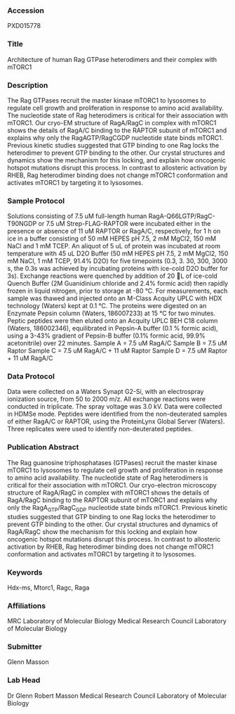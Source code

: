 ### Accession
PXD015778

### Title
Architecture of human Rag GTPase heterodimers and their complex with mTORC1

### Description
The Rag GTPases recruit the master kinase mTORC1 to lysosomes to regulate cell growth and proliferation in response to amino acid availability. The nucleotide state of Rag heterodimers is critical for their association with mTORC1. Our cryo-EM structure of RagA/RagC in complex with mTORC1 shows the details of RagA/C binding to the RAPTOR subunit of mTORC1 and explains why only the RagAGTP/RagCGDP nucleotide state binds mTORC1. Previous kinetic studies suggested that GTP binding to one Rag locks the heterodimer to prevent GTP binding to the other. Our crystal structures and dynamics show the mechanism for this locking, and explain how oncogenic hotspot mutations disrupt this process. In contrast to allosteric activation by RHEB, Rag heterodimer binding does not change mTORC1 conformation and activates mTORC1 by targeting it to lysosomes.

### Sample Protocol
Solutions consisting of 7.5 uM full-length human RagA-Q66LGTP/RagC-T90NGDP or 7.5 uM Strep-FLAG-RAPTOR were incubated either in the presence or absence of 11 uM RAPTOR or RagA/C, respectively, for 1 h on ice in a buffer consisting of 50 mM HEPES pH 7.5, 2 mM MgCl2, 150 mM NaCl and 1 mM TCEP. An aliquot of 5 uL of protein was incubated at room temperature with 45 uL D2O Buffer (50 mM HEPES pH 7.5, 2 mM MgCl2, 150 mM NaCl, 1 mM TCEP, 91.4% D2O) for five timepoints (0.3, 3. 30, 300, 3000 s, the 0.3s was achieved by incubating proteins with ice-cold D2O buffer for 3s). Exchange reactions were quenched by addition of 20 L of ice-cold Quench Buffer (2M Guanidinium chloride and 2.4% formic acid) then rapidly frozen in liquid nitrogen, prior to storage at -80 °C. For measurements, each sample was thawed and injected onto an M-Class Acquity UPLC with HDX technology (Waters) kept at 0.1 °C. The proteins were digested on an Enzymate Pepsin column (Waters, 186007233) at 15 °C for two minutes. Peptic peptides were then eluted onto an Acquity UPLC BEH C18 column (Waters, 186002346), equilibrated in Pepsin-A buffer (0.1 % formic acid), using a 3-43% gradient of Pepsin-B buffer (0.1% formic acid, 99.9% acetonitrile) over 22 minutes.   Sample A = 7.5 uM RagA/C Sample B = 7.5 uM Raptor Sample C = 7.5 uM RagA/C + 11 uM Raptor Sample D = 7.5 uM Raptor + 11 uM RagA/C

### Data Protocol
Data were collected on a Waters Synapt G2-Si, with an electrospray ionization source, from 50 to 2000 m/z. All exchange reactions were conducted in triplicate. The spray voltage was 3.0 kV. Data were collected in HDMSe mode. Peptides were identified from the non-deuterated samples of either RagA/C or RAPTOR, using the ProteinLynx Global Server (Waters). Three replicates were used to identify non-deuterated peptides.

### Publication Abstract
The Rag guanosine triphosphatases (GTPases) recruit the master kinase mTORC1 to lysosomes to regulate cell growth and proliferation in response to amino acid availability. The nucleotide state of Rag heterodimers is critical for their association with mTORC1. Our cryo-electron microscopy structure of RagA/RagC in complex with mTORC1 shows the details of RagA/RagC binding to the RAPTOR subunit of mTORC1 and explains why only the RagA<sub>GTP</sub>/RagC<sub>GDP</sub> nucleotide state binds mTORC1. Previous kinetic studies suggested that GTP binding to one Rag locks the heterodimer to prevent GTP binding to the other. Our crystal structures and dynamics of RagA/RagC show the mechanism for this locking and explain how oncogenic hotspot mutations disrupt this process. In contrast to allosteric activation by RHEB, Rag heterodimer binding does not change mTORC1 conformation and activates mTORC1 by targeting it to lysosomes.

### Keywords
Hdx-ms, Mtorc1, Ragc, Raga

### Affiliations
MRC Laboratory of Molecular Biology
Medical Research Council Laboratory of Molecular Biology

### Submitter
Glenn Masson

### Lab Head
Dr Glenn Robert Masson
Medical Research Council Laboratory of Molecular Biology


